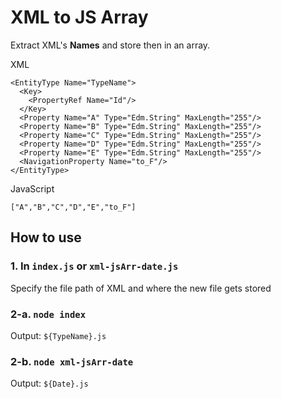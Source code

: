 # XML to JS Array

Extract XML's **Names** and store then in an array.

XML

```
<EntityType Name="TypeName">
  <Key>
    <PropertyRef Name="Id"/>
  </Key>
  <Property Name="A" Type="Edm.String" MaxLength="255"/>
  <Property Name="B" Type="Edm.String" MaxLength="255"/>
  <Property Name="C" Type="Edm.String" MaxLength="255"/>
  <Property Name="D" Type="Edm.String" MaxLength="255"/>
  <Property Name="E" Type="Edm.String" MaxLength="255"/>
  <NavigationProperty Name="to_F"/>
</EntityType>
```

JavaScript

```
["A","B","C","D","E","to_F"]
```

## How to use

### 1. In `index.js` or `xml-jsArr-date.js`

Specify the file path of XML and where the new file gets stored

### 2-a. `node index`

Output: `${TypeName}.js`

### 2-b. `node xml-jsArr-date`

Output: `${Date}.js`
